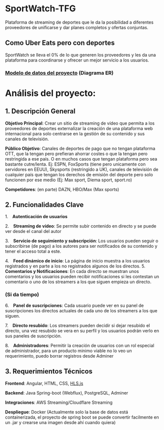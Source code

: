 # SportWatch-TFG
Plataforma de streaming de deportes que le da la posibilidad a diferentes proveedores de unificarse y dar planes completos y ofertas conjuntas.

## Como Uber Eats pero con deportes
SportWatch se lleva el 0% de lo que generen los proveedores y les da una plataforma para coordinarse y ofrecer un mejor servicio a los usuarios.

### [Modelo de datos del proyecto](https://dbdesigner.page.link/XkXt13BZTccx8t896) (Diagrama ER)

# Análisis del proyecto:
## 1. Descripción General
**Objetivo Principal**: Crear un sitio de streaming de vídeo que permita a los proveedores de deportes externalizar la creación de una plataforma web internacional para solo centrarse en la gestión de su contenido y sus canales de televisión.

**Público Objetivo**: Canales de deportes de pago que no tengan plataforma OTT, que la tengan pero prefieran ahorrar costes o que la tengan pero restringida a ese país. O en muchos casos que tengan plataforma pero sea bastante cutre/lenta.
Ej: ESPN, FoxSports (tiene pero unicamente con servidores en EEUU), Skysports (restringido a UK), canales de televisión de cualquier país que tengan los derechos de emisión del deporte pero solo funcionen por ese medio (Ej: Max sport, Diema sport, sport.ro)

**Competidores**: (en parte) DAZN, HBO/Max (Max sports)

## 2. Funcionalidades Clave
1. **Autenticación de usuarios**

2. **Streaming de vídeo**:  Se permite subir contenido en directo y se puede ver desde el canal del autor

3. **Servicio de seguimiento y subscripción**:  Los usuarios pueden seguir o subscribirse (de pago) a los autores para ser notificados de su contenido y tener el acceso total a este.

4. **Feed dinámico de inicio**:  La página de inicio muestra a los usuarios registrados y en parte a los no registrados algunos de los directos.
5. **Comentarios y Notificaciones**:  En cada directo se muestran unos comentarios y los usuarios pueden recibir notificaciones si les contestan un comentario o uno de los streamers a los que siguen empieza un directo.

### (Si da tiempo)

6. **Panel de suscripciones**: Cada usuario puede ver en su panel de suscripciones los directos actuales de cada uno de los streamers a los que siguen.

7. **Directo resubido**: Los streamers pueden decidir si dejar resubido el directo, una vez resubido se vera en su perfil y los usuarios podrán verlo en sus paneles de suscripción.

8. **Administradores**: Permitir la creación de usuarios con un rol especial de administrador, para un producto minimo viable no lo veo un requerimiento, puedo borrar registros desde Adminer 
## 3. Requerimientos Técnicos
**Frontend**: Angular, HTML, CSS, [HLS.js](https://github.com/video-dev/hls.js)

**Backend**: Java Spring-boot (Webflux), PostgreSQL, Adminer 

**Integraciones**: AWS Streaming/Cloudflare Streaming

**Despliegue**: Docker (Actualmente solo la base de datos está containerizada, el proyecto de spring boot se puede convertir facilmente en un .jar y crearse una imagen desde ahí cuando quiera)
